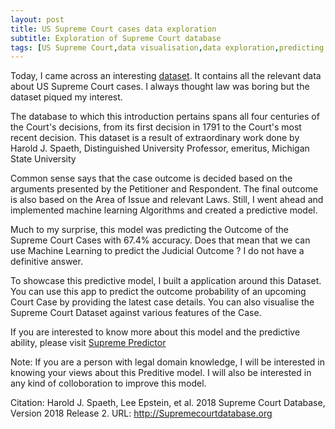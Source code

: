 ```yaml
---
layout: post
title: US Supreme Court cases data exploration
subtitle: Exploration of Supreme Court database
tags: [US Supreme Court,data visualisation,data exploration,predicting case outcomes,dash app]
---
```


Today, I came across an interesting [dataset](http://Supremecourtdatabase.orgv). 
It contains all the relevant data about US Supreme Court cases. I always thought law was boring but the dataset piqued my interest.

The database to which this introduction pertains spans all four centuries of the Court's decisions,
from its first decision in 1791 to the Court's most recent decision. This dataset is a result of extraordinary work done by Harold J. Spaeth, Distinguished University Professor, emeritus, Michigan State University

Common sense says that the case outcome is decided based on the arguments presented by the Petitioner and Respondent. The final outcome is also based on the Area of Issue and relevant Laws. Still, I went ahead and implemented machine learning Algorithms and created a predictive model.

Much to my surprise, this model was predicting the Outcome of the Supreme Court Cases with 67.4% accuracy. Does that mean that we can use Machine Learning to predict the Judicial Outcome ? I do not have a definitive answer.

To showcase this predictive model, I built a application around this Dataset. You can use this app to predict the outcome probability of an upcoming Court Case by providing the latest case details. You can also visualise the Supreme Court Dataset against various features of the Case.

If you are interested to know more about this model and the predictive ability, please visit [Supreme Predictor](https://supremepredictor.vishnuyar.com)

Note: If you are a person with legal domain knowledge, I will be interested in knowing your views about this Preditive model. I will also be interested in any kind of colloboration to improve  this model.


Citation:
Harold J. Spaeth, Lee Epstein, et al. 2018 Supreme Court Database, Version 2018 Release 2. URL: http://Supremecourtdatabase.org
